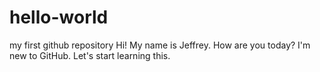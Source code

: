 # hello-world
my first github repository
Hi! My name is Jeffrey. How are you today?
I'm new to GitHub. Let's start learning this.
